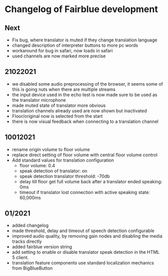# Changelog of Fairblue development
## Next
* Fix bug, where translator is muted if they change translation language
* changed description of interpreter buttons to more pc words
* workaround for bug in safari, now loads in safari
* used channels are now marked more precise 
## 21022021
* we disabled some audio preprocessing of the browser, it seems some of this is going nuts when there are multiple streams
* the input device used in the echo test is now made sure to be used as the translator microphone
* made muted state of translator more obvious
* translation channels already used are now shown but inactivated
* Floor/original now is selected from the start
* there is now visual feedback when connecting to a translation channel

## 10012021
* rename origin volume to floor volume
* replace direct setting of floor volume with central floor volume control
* Add standard values for translation configuration
  * floor volume: 0.4
  * speak detection of translator: on
  * speak detection translator threshold: -70db
  * delay till floor get full volume back after a translator ended speaking: 0ms
  * timeout if translator lost connection with active speaking state: 60,000ms
## 01/2021
* added changelog
* made threshold, delay and timeout of speech detection configurable   
* improved audio quality, by removing gain nodes and disabling the media tracks directly
* added fairblue version string
* add setting to enable or disable translator speak detection in the HTML 5 client.
* translation feature components use standard localization mechanics from BigBlueButton
